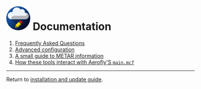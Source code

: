 # ![](./favicon-64x64.png) Documentation

1. [Frequently Asked Questions](faq.md)
1. [Advanced configuration](configuration.md)
1. [A small guide to METAR information](metar.md)
1. [How these tools interact with Aerofly'S `main.mcf`](aerofly-config.md)

---

Return to [installation and update guide](../README.md).
